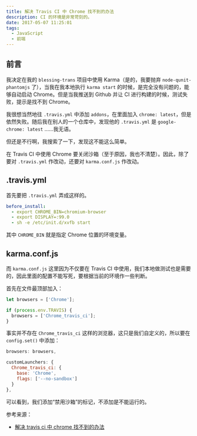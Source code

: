 ```yaml
---
title: 解决 Travis CI 中 Chrome 找不到的办法
description: CI 的环境是非常苛刻的。
date: 2017-05-07 11:25:01
tags:
  - JavaScript
  - 前端
---
```


## 前言

我决定在我的 `blessing-trans` 项目中使用 Karma（是的，我要抛弃 `node-qunit-phantomjs` 了），当我在我本地执行 `karma start` 的时候，是完全没有问题的，能够自动启动 Chrome。但是当我推送到 Github 并让 CI 进行构建的时候，测试失败，提示是找不到 Chrome。

我很想当然地往 `.travis.yml` 中添加 `addons`，在里面加入 `chrome: latest`，但是依然失败。随后我在别人的一个仓库中，发现他的 `.travis.yml` 是 `google-chrome: latest` ……我无语。

但还是不行啊，我搜索了一下，发现这不能这么简单。

在 Travis CI 中使用 Chrome 要关闭沙箱（至于原因，我也不清楚）。因此，除了要对 `.travis.yml` 作改动，还要对 `karma.conf.js` 作改动。

## .travis.yml

首先要把 `.travis.yml` 弄成这样的。

```yaml
before_install:
  - export CHROME_BIN=chromium-browser
  - export DISPLAY=:99.0
  - sh -e /etc/init.d/xvfb start
```

其中 `CHROME_BIN` 就是指定 Chrome 位置的环境变量。

## karma.conf.js

而 `karma.conf.js` 这里因为不仅要在 Travis CI 中使用，我们本地做测试也是需要的，因此里面的配置不能写死，要根据当前的环境作一些判断。

首先在文件最顶部加入：

```javascript
let browsers = ['Chrome'];

if (process.env.TRAVIS) {
  browsers = ['Chrome_travis_ci'];
}
```

事实并不存在 `Chrome_travis_ci` 这样的浏览器，这只是我们自定义的，所以要在 `config.set()` 中添加：

```javascript
browsers: browsers,

customLaunchers: {
  Chrome_travis_ci: {
    base: 'Chrome',
    flags: ['--no-sandbox']
  }
},
```

可以看到，我们添加“禁用沙箱”的标记，不添加是不能运行的。

参考来源：

- [解决 travis ci 中 chrome 找不到的办法](https://juejin.im/entry/58d4abf0b123db3f6b632f3a)
